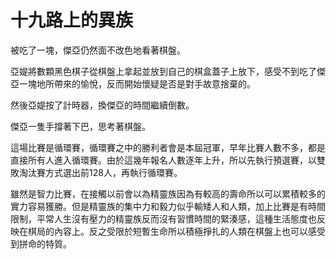 # 十九路上的異族

被吃了一塊，傑亞仍然面不改色地看著棋盤。

亞媞將數顆黑色棋子從棋盤上拿起並放到自己的棋盒蓋子上放下，感受不到吃了傑亞一塊地所帶來的愉悅，反而開始懷疑是否是對手故意捨棄的。

然後亞媞按了計時器，換傑亞的時間繼續倒數。

傑亞一隻手撐著下巴，思考著棋盤。

這場比賽是循環賽，循環賽之中的勝利者會是本屆冠軍，早年比賽人數不多，都是直接所有人進入循環賽。由於這幾年報名人數逐年上升，所以先執行預選賽，以雙敗淘汰賽方式選出前128人，再執行循環賽。

雖然是智力比賽，在接觸以前會以為精靈族因為有較高的壽命所以可以累積較多的實力容易獲勝。但是精靈族的集中力和毅力似乎輸矮人和人類，加上比賽是有時間限制，平常人生沒有壓力的精靈族反而沒有習慣時間的緊湊感，這種生活態度也反映在棋局的內容上。反之受限於短暫生命所以積極掙扎的人類在棋盤上也可以感受到拼命的特質。
